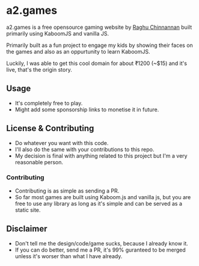 # a2.games

a2.games is a free opensource gaming website by [Raghu Chinnannan](https://raghu.ch) built primarily using KaboomJS and vanilla JS.

Primarily built as a fun project to engage my kids by showing their faces on the games and also as an oppurtunity to learn KaboomJS.

Luckily, I was able to get this cool domain for about ₹1200 (~$15) and it's live, that's the origin story.

## Usage
- It's completely free to play.
- Might add some sponsorship links to monetise it in future.

## License & Contributing
- Do whatever you want with this code.
- I'll also do the same with your contributions to this repo.
- My decision is final with anything related to this project but I'm a very reasonable person.

### Contributing
- Contributing is as simple as sending a PR. 
- So far most games are built using Kaboom.js and vanilla js, but you are free to use any library as long as it's simple and can be served as a static site.

## Disclaimer
- Don't tell me the design/code/game sucks, because I already know it.
- If you can do better, send me a PR, it's 99% guranteed to be merged unless it's worser than what I have already.
